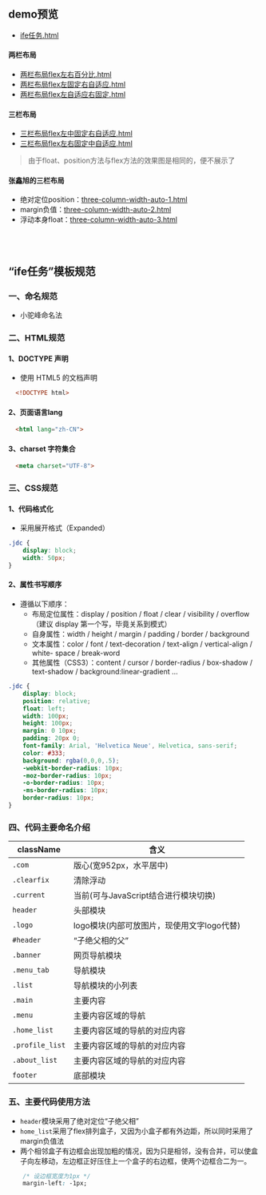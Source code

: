 ## demo预览
- [ife任务.html](https://zpp-github.github.io/ife/%E5%B8%83%E5%B1%80/ife%E4%BB%BB%E5%8A%A1.html)

#### 两栏布局
- [两栏布局flex左右百分比.html](https://zpp-github.github.io/ife/%E5%B8%83%E5%B1%80/flex/%E4%B8%A4%E6%A0%8F%E5%B8%83%E5%B1%80flex%E5%B7%A6%E5%8F%B3%E7%99%BE%E5%88%86%E6%AF%94.html)
- [两栏布局flex左固定右自适应.html](https://zpp-github.github.io/ife/%E5%B8%83%E5%B1%80/flex/%E4%B8%A4%E6%A0%8F%E5%B8%83%E5%B1%80flex%E5%B7%A6%E5%9B%BA%E5%AE%9A%E5%8F%B3%E8%87%AA%E9%80%82%E5%BA%94.html)
- [两栏布局flex左自适应右固定.html](https://zpp-github.github.io/ife/%E5%B8%83%E5%B1%80/flex/%E4%B8%A4%E6%A0%8F%E5%B8%83%E5%B1%80flex%E5%B7%A6%E8%87%AA%E9%80%82%E5%BA%94%E5%8F%B3%E5%9B%BA%E5%AE%9A.html)

#### 三栏布局
- [三栏布局flex左中固定右自适应.html](https://zpp-github.github.io/ife/%E5%B8%83%E5%B1%80/flex/%E4%B8%89%E6%A0%8F%E5%B8%83%E5%B1%80flex%E5%B7%A6%E4%B8%AD%E5%9B%BA%E5%AE%9A%E5%8F%B3%E8%87%AA%E9%80%82%E5%BA%94.html)
- [三栏布局flex左右固定中自适应.html](https://zpp-github.github.io/ife/%E5%B8%83%E5%B1%80/flex/%E4%B8%89%E6%A0%8F%E5%B8%83%E5%B1%80flex%E5%B7%A6%E5%8F%B3%E5%9B%BA%E5%AE%9A%E4%B8%AD%E8%87%AA%E9%80%82%E5%BA%94.html)

> 由于float、position方法与flex方法的效果图是相同的，便不展示了

#### 张鑫旭的三栏布局
- 绝对定位position：[three-column-width-auto-1.html](https://zpp-github.github.io/ife/%E5%B8%83%E5%B1%80/%E5%BC%A0%E9%91%AB%E6%97%AD%E7%9A%84%E4%B8%89%E6%A0%8F%E5%B8%83%E5%B1%80/three-column-width-auto-1.html)
- margin负值：[three-column-width-auto-2.html](https://zpp-github.github.io/ife/%E5%B8%83%E5%B1%80/%E5%BC%A0%E9%91%AB%E6%97%AD%E7%9A%84%E4%B8%89%E6%A0%8F%E5%B8%83%E5%B1%80/three-column-width-auto-2.html)
- 浮动本身float：[three-column-width-auto-3.html](https://zpp-github.github.io/ife/%E5%B8%83%E5%B1%80/%E5%BC%A0%E9%91%AB%E6%97%AD%E7%9A%84%E4%B8%89%E6%A0%8F%E5%B8%83%E5%B1%80/three-column-width-auto-3.html)

<br/>
<br/>

## “ife任务”模板规范
### 一、命名规范
- 小驼峰命名法

### 二、HTML规范
####  1、DOCTYPE 声明
- 使用 HTML5 的文档声明

~~~html
  <!DOCTYPE html>
~~~

#### 2、页面语言lang
```html
  <html lang="zh-CN">
```
#### 3、charset 字符集合
```html
  <meta charset="UTF-8">
```

### 三、CSS规范
#### 1、代码格式化
- 采用展开格式（Expanded）
```css
.jdc {
    display: block;
    width: 50px;
}
```
#### 2、属性书写顺序
- 遵循以下顺序：
    - 布局定位属性：display / position / float / clear / visibility / overflow（建议 display 第一个写，毕竟关系到模式）
    - 自身属性：width / height / margin / padding / border / background
    - 文本属性：color / font / text-decoration / text-align / vertical-align / white- space / break-word
    - 其他属性（CSS3）：content / cursor / border-radius / box-shadow / text-shadow / background:linear-gradient …

```css
.jdc {
    display: block;
    position: relative;
    float: left;
    width: 100px;
    height: 100px;
    margin: 0 10px;
    padding: 20px 0;
    font-family: Arial, 'Helvetica Neue', Helvetica, sans-serif;
    color: #333;
    background: rgba(0,0,0,.5);
    -webkit-border-radius: 10px;
    -moz-border-radius: 10px;
    -o-border-radius: 10px;
    -ms-border-radius: 10px;
    border-radius: 10px;
}
```

### 四、代码主要命名介绍
className|含义
--|--
`.com`|版心(宽952px，水平居中)
`.clearfix`|清除浮动
`.current`|当前(可与JavaScript结合进行模块切换)
`header` |头部模块
`.logo`|logo模块(内部可放图片，现使用文字logo代替)
`#header`|“子绝父相的父”
`.banner`|网页导航模块
`.menu_tab`|导航模块
`.list`|导航模块的小列表
`.main`|主要内容
`.menu`|主要内容区域的导航
`.home_list`|主要内容区域的导航的对应内容
`.profile_list`|主要内容区域的导航的对应内容
`.about_list`|主要内容区域的导航的对应内容
`footer`|底部模块



### 五、主要代码使用方法
- `header`模块采用了绝对定位“子绝父相”
- `home_list`采用了flex排列盒子，又因为小盒子都有外边距，所以同时采用了margin负值法
- 两个相邻盒子有边框会出现加粗的情况，因为只是相邻，没有合并，可以使盒子向左移动，左边框正好压住上一个盒子的右边框，使两个边框合二为一。
```css
    /* 设边框宽度为1px */
    margin-left: -1px;
```
